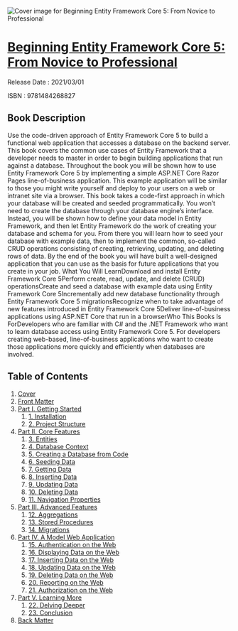 ![Cover image for Beginning Entity Framework Core 5: From Novice to Professional](https://imgdetail.ebookreading.net/cover/cover/202109/EB9781484268827.jpg)

[Beginning Entity Framework Core 5: From Novice to Professional](https://ebookreading.net/view/book/Beginning+Entity+Framework+Core+5%3A+From+Novice+to+Professional-EB9781484268827_1.html "Beginning Entity Framework Core 5: From Novice to Professional")
====================================================================================================================

Release Date : 2021/03/01

ISBN : 9781484268827

Book Description
-----------------

Use the code-driven approach of Entity Framework Core 5 to build a functional web application that accesses a database on the backend server. This book covers the common use cases of Entity Framework that a developer needs to master in order to begin building applications that run against a database. Throughout the book you will be shown how to use Entity Framework Core 5 by implementing a simple ASP.NET Core Razor Pages line-of-business application. This example application will be similar to those you might write yourself and deploy to your users on a web or intranet site via a browser.&nbsp;This book takes a code-first approach in which your database will be created and seeded programmatically. You won’t need to create the database through your database engine’s interface. Instead, you will be shown how to define your data model in Entity Framework, and then let Entity Framework do the work of creating your database and schema for you. From there you will learn how to seed your database with example data, then to implement the common, so-called CRUD operations consisting of creating, retrieving, updating, and deleting rows of data. By the end of the book you will have built a well-designed application that you can use as the basis for future applications that you create in your job.&nbsp;What You Will LearnDownload and install Entity Framework Core 5Perform create, read, update, and delete (CRUD) operationsCreate and seed a database with example data using Entity Framework Core 5Incrementally add new database functionality through Entity Framework Core 5 migrationsRecognize when to take advantage of new features introduced in Entity Framework Core 5Deliver line-of-business applications using ASP.NET Core that run in a browserWho This Books Is ForDevelopers who are familiar with C# and the .NET Framework who want to learn database access using Entity Framework Core 5. For developers creating web-based, line-of-business applications who want to create those applications more quickly and efficiently when databases are involved.&nbsp;

Table of Contents
-----------------

1. [Cover](https://ebookreading.net/view/book/Beginning+Entity+Framework+Core+5%3A+From+Novice+to+Professional-EB9781484268827_1.html)
1. [Front Matter](https://ebookreading.net/view/book/Beginning+Entity+Framework+Core+5%3A+From+Novice+to+Professional-EB9781484268827_2.html)
1. [Part I. Getting Started](https://ebookreading.net/view/book/Beginning+Entity+Framework+Core+5%3A+From+Novice+to+Professional-EB9781484268827_3.html)
    1. [1.&nbsp;Installation](https://ebookreading.net/view/book/Beginning+Entity+Framework+Core+5%3A+From+Novice+to+Professional-EB9781484268827_4.html)
    1. [2.&nbsp;Project Structure](https://ebookreading.net/view/book/Beginning+Entity+Framework+Core+5%3A+From+Novice+to+Professional-EB9781484268827_5.html)
1. [Part II. Core Features](https://ebookreading.net/view/book/Beginning+Entity+Framework+Core+5%3A+From+Novice+to+Professional-EB9781484268827_6.html)
    1. [3.&nbsp;Entities](https://ebookreading.net/view/book/Beginning+Entity+Framework+Core+5%3A+From+Novice+to+Professional-EB9781484268827_7.html)
    1. [4.&nbsp;Database Context](https://ebookreading.net/view/book/Beginning+Entity+Framework+Core+5%3A+From+Novice+to+Professional-EB9781484268827_8.html)
    1. [5.&nbsp;Creating a Database from Code](https://ebookreading.net/view/book/Beginning+Entity+Framework+Core+5%3A+From+Novice+to+Professional-EB9781484268827_9.html)
    1. [6.&nbsp;Seeding Data](https://ebookreading.net/view/book/Beginning+Entity+Framework+Core+5%3A+From+Novice+to+Professional-EB9781484268827_10.html)
    1. [7.&nbsp;Getting Data](https://ebookreading.net/view/book/Beginning+Entity+Framework+Core+5%3A+From+Novice+to+Professional-EB9781484268827_11.html)
    1. [8.&nbsp;Inserting Data](https://ebookreading.net/view/book/Beginning+Entity+Framework+Core+5%3A+From+Novice+to+Professional-EB9781484268827_12.html)
    1. [9.&nbsp;Updating Data](https://ebookreading.net/view/book/Beginning+Entity+Framework+Core+5%3A+From+Novice+to+Professional-EB9781484268827_13.html)
    1. [10.&nbsp;Deleting Data](https://ebookreading.net/view/book/Beginning+Entity+Framework+Core+5%3A+From+Novice+to+Professional-EB9781484268827_14.html)
    1. [11.&nbsp;Navigation Properties](https://ebookreading.net/view/book/Beginning+Entity+Framework+Core+5%3A+From+Novice+to+Professional-EB9781484268827_15.html)
1. [Part III. Advanced Features](https://ebookreading.net/view/book/Beginning+Entity+Framework+Core+5%3A+From+Novice+to+Professional-EB9781484268827_16.html)
    1. [12.&nbsp;Aggregations](https://ebookreading.net/view/book/Beginning+Entity+Framework+Core+5%3A+From+Novice+to+Professional-EB9781484268827_17.html)
    1. [13.&nbsp;Stored Procedures](https://ebookreading.net/view/book/Beginning+Entity+Framework+Core+5%3A+From+Novice+to+Professional-EB9781484268827_18.html)
    1. [14.&nbsp;Migrations](https://ebookreading.net/view/book/Beginning+Entity+Framework+Core+5%3A+From+Novice+to+Professional-EB9781484268827_19.html)
1. [Part IV. A Model Web Application](https://ebookreading.net/view/book/Beginning+Entity+Framework+Core+5%3A+From+Novice+to+Professional-EB9781484268827_20.html)
    1. [15.&nbsp;Authentication on the Web](https://ebookreading.net/view/book/Beginning+Entity+Framework+Core+5%3A+From+Novice+to+Professional-EB9781484268827_21.html)
    1. [16.&nbsp;Displaying Data on the Web](https://ebookreading.net/view/book/Beginning+Entity+Framework+Core+5%3A+From+Novice+to+Professional-EB9781484268827_22.html)
    1. [17.&nbsp;Inserting Data on the Web](https://ebookreading.net/view/book/Beginning+Entity+Framework+Core+5%3A+From+Novice+to+Professional-EB9781484268827_23.html)
    1. [18.&nbsp;Updating Data on the Web](https://ebookreading.net/view/book/Beginning+Entity+Framework+Core+5%3A+From+Novice+to+Professional-EB9781484268827_24.html)
    1. [19.&nbsp;Deleting Data on the Web](https://ebookreading.net/view/book/Beginning+Entity+Framework+Core+5%3A+From+Novice+to+Professional-EB9781484268827_0.html)
    1. [20.&nbsp;Reporting on the Web](https://ebookreading.net/view/book/Beginning+Entity+Framework+Core+5%3A+From+Novice+to+Professional-EB9781484268827_25.html)
    1. [21.&nbsp;Authorization on the Web](https://ebookreading.net/view/book/Beginning+Entity+Framework+Core+5%3A+From+Novice+to+Professional-EB9781484268827_26.html)
1. [Part V. Learning More](https://ebookreading.net/view/book/Beginning+Entity+Framework+Core+5%3A+From+Novice+to+Professional-EB9781484268827_27.html)
    1. [22.&nbsp;Delving Deeper](https://ebookreading.net/view/book/Beginning+Entity+Framework+Core+5%3A+From+Novice+to+Professional-EB9781484268827_28.html)
    1. [23.&nbsp;Conclusion](https://ebookreading.net/view/book/Beginning+Entity+Framework+Core+5%3A+From+Novice+to+Professional-EB9781484268827_29.html)
1. [Back Matter](https://ebookreading.net/view/book/Beginning+Entity+Framework+Core+5%3A+From+Novice+to+Professional-EB9781484268827_30.html)
